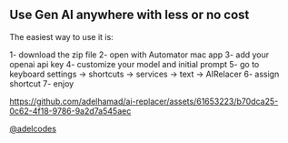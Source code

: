 ## Use Gen AI anywhere with less or no cost

The easiest way to use it is:

1- download the zip file
2- open with Automator mac app
3- add your openai api key
4- customize your model and initial prompt
5- go to keyboard settings -> shortcuts -> services -> text -> AIRelacer
6- assign shortcut
7- enjoy



https://github.com/adelhamad/ai-replacer/assets/61653223/b70dca25-0c62-4f18-9786-9a2d7a545aec



[@adelcodes](https://twitter.com/adelcodes)
